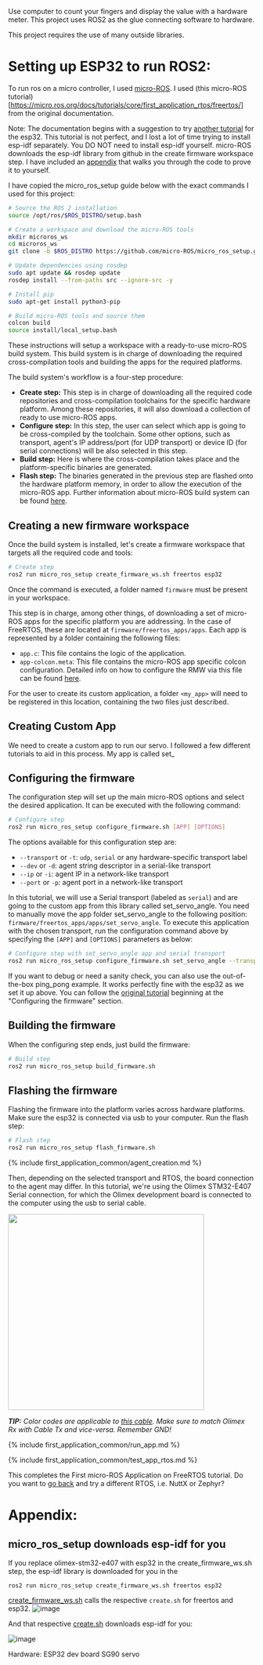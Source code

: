 Use computer to count your fingers and display the value with a hardware meter. This project uses ROS2 as the glue connecting software to hardware. 

This project requires the use of many outside libraries.

# Setting up ESP32 to run ROS2:
To run ros on a micro controller, I used [micro-ROS](https://micro.ros.org/). I used (this micro-ROS tutorial)[https://micro.ros.org/docs/tutorials/core/first_application_rtos/freertos/] from the original documentation.

Note: The documentation begins with a suggestion to try [another tutorial](https://medium.com/@SameerT009/connect-esp32-to-ros2-foxy-5f06e0cc64df) for the esp32. This tutorial is not perfect, and I lost a lot of time trying to install esp-idf separately. You DO NOT need to install esp-idf yourself. micro-ROS downloads the esp-idf library from github in the create firmware workspace step. I have included an [appendix](#appendix) that walks you through the code to prove it to yourself. 

I have copied the micro_ros_setup guide below with the exact commands I used for this project:

```bash
# Source the ROS 2 installation
source /opt/ros/$ROS_DISTRO/setup.bash

# Create a workspace and download the micro-ROS tools
mkdir microros_ws
cd microros_ws
git clone -b $ROS_DISTRO https://github.com/micro-ROS/micro_ros_setup.git src/micro_ros_setup

# Update dependencies using rosdep
sudo apt update && rosdep update
rosdep install --from-paths src --ignore-src -y

# Install pip
sudo apt-get install python3-pip

# Build micro-ROS tools and source them
colcon build
source install/local_setup.bash
```

These instructions will setup a workspace with a ready-to-use micro-ROS build system.
This build system is in charge of downloading the required cross-compilation tools and building the apps for the
required platforms.

The build system's workflow is a four-step procedure:

* **Create step:** This step is in charge of downloading all the required code repositories and cross-compilation
  toolchains for the specific hardware platform. Among these repositories, it will also download a collection of ready
  to use micro-ROS apps.
* **Configure step:** In this step, the user can select which app is going to be cross-compiled by the toolchain.
  Some other options, such as transport, agent's IP address/port (for UDP transport) or device ID (for serial connections) will be also selected in this step.
* **Build step:** Here is where the cross-compilation takes place and the platform-specific binaries are generated.
* **Flash step:** The binaries generated in the previous step are flashed onto the hardware platform memory,
  in order to allow the execution of the micro-ROS app.
Further information about micro-ROS build system can be found
[here](https://github.com/micro-ROS/micro_ros_setup/tree/dashing/micro_ros_setup).

## Creating a new firmware workspace

Once the build system is installed, let's create a firmware workspace that targets all the required code and tools:

```bash
# Create step
ros2 run micro_ros_setup create_firmware_ws.sh freertos esp32
```

Once the command is executed, a folder named `firmware` must be present in your workspace.

This step is in charge, among other things, of downloading a set of micro-ROS apps for the specific platform you are
addressing.
In the case of FreeRTOS, these are located at `firmware/freertos_apps/apps`.
Each app is represented by a folder containing the following files:

* `app.c`: This file contains the logic of the application.
* `app-colcon.meta`: This file contains the micro-ROS app specific colcon configuration. Detailed info on how to
  configure the RMW via this file can be found
  [here](/docs/tutorials/advanced/microxrcedds_rmw_configuration/).

For the user to create its custom application, a folder `<my_app>` will need to be registered in this location,
containing the two files just described.

## Creating Custom App

We need to create a custom app to run our servo. I followed a few different tutorials to aid in this process. 
My app is called set_


## Configuring the firmware

The configuration step will set up the main micro-ROS options and select the desired application.
It can be executed with the following command:

```bash
# Configure step
ros2 run micro_ros_setup configure_firmware.sh [APP] [OPTIONS]
```

The options available for this configuration step are:
  - `--transport` or `-t`: `udp`, `serial` or any hardware-specific transport label
  - `--dev` or `-d`: agent string descriptor in a serial-like transport
  - `--ip` or `-i`: agent IP in a network-like transport
  - `--port` or `-p`: agent port in a network-like transport

In this tutorial, we will use a Serial transport (labeled as `serial`) and are going to the custom app from this library called set_servo_angle. You need to manually move the app folder set_servo_angle to the following position: `firmware/freertos_apps/apps/set_servo_angle`. To execute this application with the chosen transport,
run the configuration command above by specifying the `[APP]` and `[OPTIONS]` parameters as below:

```bash
# Configure step with set_servo_angle app and serial transport
ros2 run micro_ros_setup configure_firmware.sh set_servo_angle --transport serial
```

If you want to debug or need a sanity check, you can also use the out-of-the-box ping_pong example. It works perfectly fine with the esp32 as we set it up above. You can follow the [original tutorial](https://micro.ros.org/docs/tutorials/core/first_application_rtos/freertos/) beginning at the "Configuring the firmware" section. 
## Building the firmware

When the configuring step ends, just build the firmware:

```bash
# Build step
ros2 run micro_ros_setup build_firmware.sh
```

## Flashing the firmware

Flashing the firmware into the platform varies across hardware platforms.
Make sure the esp32 is connected via usb to your computer. 
Run the flash step:

```bash
# Flash step
ros2 run micro_ros_setup flash_firmware.sh
```
{% include first_application_common/agent_creation.md %}

Then, depending on the selected transport and RTOS, the board connection to the agent may differ.
In this tutorial, we're using the Olimex STM32-E407 Serial connection, for which the Olimex development board is
connected to the computer using the usb to serial cable.

<img width="400" style="padding-right: 25px;" src="../imgs/5.jpg">

***TIP:** Color codes are applicable to
[this cable](https://www.olimex.com/Products/Components/Cables/USB-Serial-Cable/USB-SERIAL-F/).
Make sure to match Olimex Rx with Cable Tx and vice-versa. Remember GND!*

{% include first_application_common/run_app.md %}

{% include first_application_common/test_app_rtos.md %}

This completes the First micro-ROS Application on FreeRTOS tutorial. Do you want to [go back](../) and try a different RTOS, i.e. NuttX or Zephyr?











# Appendix:
## micro_ros_setup downloads esp-idf for you
If you replace olimex-stm32-e407 with esp32 in the create_firmware_ws.sh step, the esp-idf library is downloaded for you in the 
```
ros2 run micro_ros_setup create_firmware_ws.sh freertos esp32
```

[create_firmware_ws.sh](https://github.com/micro-ROS/micro_ros_setup/blob/a146e83297af2d94b103e0ea73b392b5f9b68415/scripts/create_firmware_ws.sh#L116) calls the respective `create.sh` for freertos and esp32. 
![image](https://github.com/user-attachments/assets/42ba5d01-51d4-4d60-81a3-2d0ee29109a6)

And that respective [create.sh](https://github.com/micro-ROS/micro_ros_setup/blob/a146e83297af2d94b103e0ea73b392b5f9b68415/config/freertos/esp32/create.sh#L6C1-L6C79) downloads esp-idf for you:

![image](https://github.com/user-attachments/assets/ec5eb89d-2f6a-4c5c-b998-1b17b53e133d)



Hardware:
ESP32 dev board
SG90 servo



